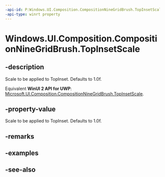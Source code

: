 ```yaml
---
-api-id: P:Windows.UI.Composition.CompositionNineGridBrush.TopInsetScale
-api-type: winrt property
---
```


<!-- Property syntax
public float TopInsetScale { get;  set; }
-->

# Windows.UI.Composition.CompositionNineGridBrush.TopInsetScale

## -description
Scale to be applied to TopInset. Defaults to 1.0f.

Equivalent **WinUI 2 API for UWP**: [Microsoft.UI.Composition.CompositionNineGridBrush.TopInsetScale](/windows/winui/api/microsoft.ui.composition.compositionninegridbrush.topinsetscale).

## -property-value
Scale to be applied to TopInset. Defaults to 1.0f.

## -remarks

## -examples

## -see-also
